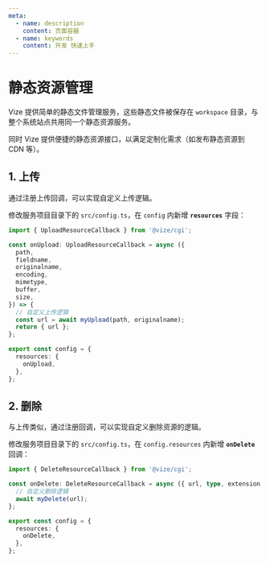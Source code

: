 ```yaml
---
meta:
  - name: description
    content: 页面容器
  - name: keywords
    content: 开发 快速上手
---
```


# 静态资源管理

Vize 提供简单的静态文件管理服务，这些静态文件被保存在 `workspace` 目录，与整个系统站点共用同一个静态资源服务。

同时 Vize 提供便捷的静态资源接口，以满足定制化需求（如发布静态资源到 CDN 等）。

## 1. 上传

通过注册上传回调，可以实现自定义上传逻辑。

修改服务项目目录下的 `src/config.ts`，在 `config` 内新增 **`resources`** 字段：

```ts {12-14,18-20}
import { UploadResourceCallback } from '@vize/cgi';

const onUpload: UploadResourceCallback = async ({
  path,
  fieldname,
  originalname,
  encoding,
  mimetype,
  buffer,
  size,
}) => {
  // 自定义上传逻辑
  const url = await myUpload(path, originalname);
  return { url };
};

export const config = {
  resources: {
    onUpload,
  },
};
```

## 2. 删除

与上传类似，通过注册回调，可以实现自定义删除资源的逻辑。

修改服务项目目录下的 `src/config.ts`，在 `config.resources` 内新增 **`onDelete`** 回调：

```ts {4,5,9-11}
import { DeleteResourceCallback } from '@vize/cgi';

const onDelete: DeleteResourceCallback = async ({ url, type, extension, filename, createdTime }) => {
  // 自定义删除逻辑
  await myDelete(url);
};

export const config = {
  resources: {
    onDelete,
  },
};
```

